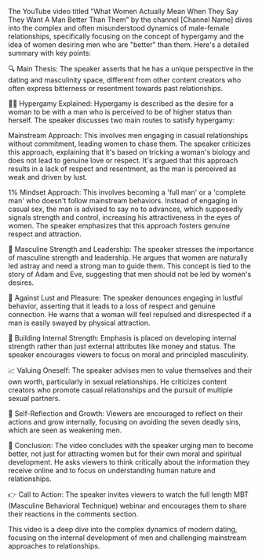The YouTube video titled "What Women Actually Mean When They Say They Want A Man Better Than Them" by the channel [Channel Name] dives into the complex and often misunderstood dynamics of male-female relationships, specifically focusing on the concept of hypergamy and the idea of women desiring men who are "better" than them. Here's a detailed summary with key points:

🔍 Main Thesis: The speaker asserts that he has a unique perspective in the dating and masculinity space, different from other content creators who often express bitterness or resentment towards past relationships.

👨‍🏫 Hypergamy Explained: Hypergamy is described as the desire for a woman to be with a man who is perceived to be of higher status than herself. The speaker discusses two main routes to satisfy hypergamy:

Mainstream Approach: This involves men engaging in casual relationships without commitment, leading women to chase them. The speaker criticizes this approach, explaining that it's based on tricking a woman's biology and does not lead to genuine love or respect. It's argued that this approach results in a lack of respect and resentment, as the man is perceived as weak and driven by lust.

1% Mindset Approach: This involves becoming a 'full man' or a 'complete man' who doesn't follow mainstream behaviors. Instead of engaging in casual sex, the man is advised to say no to advances, which supposedly signals strength and control, increasing his attractiveness in the eyes of women. The speaker emphasizes that this approach fosters genuine respect and attraction.

📝 Masculine Strength and Leadership: The speaker stresses the importance of masculine strength and leadership. He argues that women are naturally led astray and need a strong man to guide them. This concept is tied to the story of Adam and Eve, suggesting that men should not be led by women's desires.

🚫 Against Lust and Pleasure: The speaker denounces engaging in lustful behavior, asserting that it leads to a loss of respect and genuine connection. He warns that a woman will feel repulsed and disrespected if a man is easily swayed by physical attraction.

💪 Building Internal Strength: Emphasis is placed on developing internal strength rather than just external attributes like money and status. The speaker encourages viewers to focus on moral and principled masculinity.

📈 Valuing Oneself: The speaker advises men to value themselves and their own worth, particularly in sexual relationships. He criticizes content creators who promote casual relationships and the pursuit of multiple sexual partners.

🧠 Self-Reflection and Growth: Viewers are encouraged to reflect on their actions and grow internally, focusing on avoiding the seven deadly sins, which are seen as weakening men.

💬 Conclusion: The video concludes with the speaker urging men to become better, not just for attracting women but for their own moral and spiritual development. He asks viewers to think critically about the information they receive online and to focus on understanding human nature and relationships.

👉 Call to Action: The speaker invites viewers to watch the full length MBT (Masculine Behavioral Technique) webinar and encourages them to share their reactions in the comments section.

This video is a deep dive into the complex dynamics of modern dating, focusing on the internal development of men and challenging mainstream approaches to relationships.
